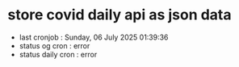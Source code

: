 # store covid daily api as json data

- last cronjob : Sunday, 06 July 2025 01:39:36
- status og cron : error
- status daily cron : error
      
      